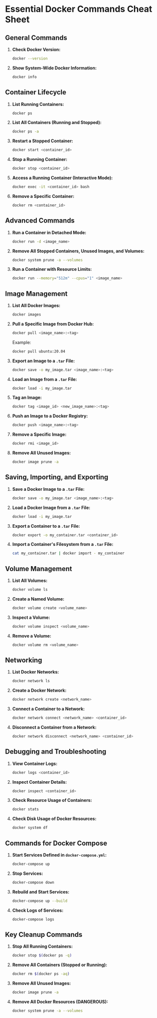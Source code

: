 # Essential Docker Commands Cheat Sheet


## **General Commands**

1. **Check Docker Version:**
   ```bash
   docker --version
   ```

2. **Show System-Wide Docker Information:**
   ```bash
   docker info
   ```


## **Container Lifecycle**

1. **List Running Containers:**
   ```bash
   docker ps
   ```

2. **List All Containers (Running and Stopped):**
   ```bash
   docker ps -a
   ```

3. **Restart a Stopped Container:**
   ```bash
   docker start <container_id>
   ```

4. **Stop a Running Container:**
   ```bash
   docker stop <container_id>
   ```

5. **Access a Running Container (Interactive Mode):**
   ```bash
   docker exec -it <container_id> bash
   ```

6. **Remove a Specific Container:**
   ```bash
   docker rm <container_id>
   ```

## **Advanced Commands**

1. **Run a Container in Detached Mode:**
   ```bash
   docker run -d <image_name>
   ```

2. **Remove All Stopped Containers, Unused Images, and Volumes:**
   ```bash
   docker system prune -a --volumes
   ```

3. **Run a Container with Resource Limits:**
   ```bash
   docker run --memory="512m" --cpus="1" <image_name>
   ```


## **Image Management**

1. **List All Docker Images:**
   ```bash
   docker images
   ```

2. **Pull a Specific Image from Docker Hub:**
   ```bash
   docker pull <image_name>:<tag>
   ```
   Example:
   ```bash
   docker pull ubuntu:20.04
   ```

3. **Export an Image to a `.tar` File:**
   ```bash
   docker save -o my_image.tar <image_name>:<tag>
   ```

4. **Load an Image from a `.tar` File:**
   ```bash
   docker load -i my_image.tar
   ```

5. **Tag an Image:**
   ```bash
   docker tag <image_id> <new_image_name>:<tag>
   ```

6. **Push an Image to a Docker Registry:**
   ```bash
   docker push <image_name>:<tag>
   ```

7. **Remove a Specific Image:**
   ```bash
   docker rmi <image_id>
   ```

8. **Remove All Unused Images:**
   ```bash
   docker image prune -a
   ```

## **Saving, Importing, and Exporting**

1. **Save a Docker Image to a `.tar` File:**
   ```bash
   docker save -o my_image.tar <image_name>:<tag>
   ```

2. **Load a Docker Image from a `.tar` File:**
   ```bash
   docker load -i my_image.tar
   ```

3. **Export a Container to a `.tar` File:**
   ```bash
   docker export -o my_container.tar <container_id>
   ```

4. **Import a Container's Filesystem from a `.tar` File:**
   ```bash
   cat my_container.tar | docker import - my_container
   ```

## **Volume Management**

1. **List All Volumes:**
   ```bash
   docker volume ls
   ```

2. **Create a Named Volume:**
   ```bash
   docker volume create <volume_name>
   ```

3. **Inspect a Volume:**
   ```bash
   docker volume inspect <volume_name>
   ```

4. **Remove a Volume:**
   ```bash
   docker volume rm <volume_name>
   ```

## **Networking**

1. **List Docker Networks:**
   ```bash
   docker network ls
   ```

2. **Create a Docker Network:**
   ```bash
   docker network create <network_name>
   ```

3. **Connect a Container to a Network:**
   ```bash
   docker network connect <network_name> <container_id>
   ```

4. **Disconnect a Container from a Network:**
   ```bash
   docker network disconnect <network_name> <container_id>
   ```


## **Debugging and Troubleshooting**

1. **View Container Logs:**
   ```bash
   docker logs <container_id>
   ```

2. **Inspect Container Details:**
   ```bash
   docker inspect <container_id>
   ```

3. **Check Resource Usage of Containers:**
   ```bash
   docker stats
   ```

4. **Check Disk Usage of Docker Resources:**
   ```bash
   docker system df
   ```



## **Commands for Docker Compose**

1. **Start Services Defined in `docker-compose.yml`:**
   ```bash
   docker-compose up
   ```

2. **Stop Services:**
   ```bash
   docker-compose down
   ```

3. **Rebuild and Start Services:**
   ```bash
   docker-compose up --build
   ```

4. **Check Logs of Services:**
   ```bash
   docker-compose logs
   ```


## **Key Cleanup Commands**

1. **Stop All Running Containers:**
   ```bash
   docker stop $(docker ps -q)
   ```

2. **Remove All Containers (Stopped or Running):**
   ```bash
   docker rm $(docker ps -aq)
   ```

3. **Remove All Unused Images:**
   ```bash
   docker image prune -a
   ```

4. **Remove All Docker Resources (DANGEROUS):**
   ```bash
   docker system prune -a --volumes
   ```
